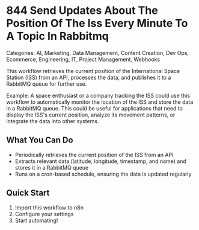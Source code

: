 # 844 Send Updates About The Position Of The Iss Every Minute To A Topic In Rabbitmq

Categories: AI, Marketing, Data Management, Content Creation, Dev Ops, Ecommerce, Engineering, IT, Project Management, Webhooks

This workflow retrieves the current position of the International Space Station (ISS) from an API, processes the data, and publishes it to a RabbitMQ queue for further use.

Example: A space enthusiast or a company tracking the ISS could use this workflow to automatically monitor the location of the ISS and store the data in a RabbitMQ queue. This could be useful for applications that need to display the ISS's current position, analyze its movement patterns, or integrate the data into other systems.

## What You Can Do
- Periodically retrieves the current position of the ISS from an API
- Extracts relevant data (latitude, longitude, timestamp, and name) and stores it in a RabbitMQ queue
- Runs on a cron-based schedule, ensuring the data is updated regularly

## Quick Start
1. Import this workflow to n8n
2. Configure your settings
3. Start automating!


